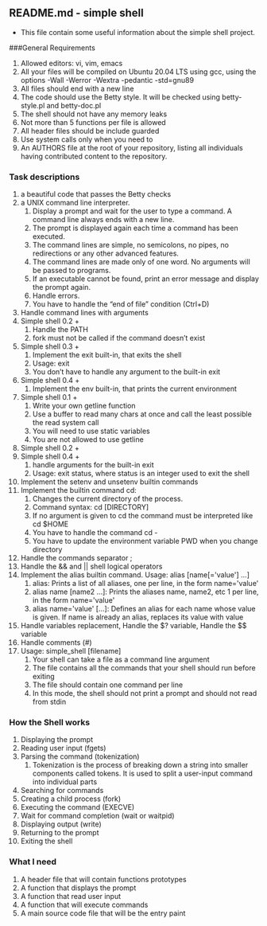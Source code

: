 ## README.md - simple shell
* This file contain some useful information about the simple shell project.

###General Requirements

1. Allowed editors: vi, vim, emacs
2. All your files will be compiled on Ubuntu 20.04 LTS using gcc, using the options -Wall -Werror -Wextra -pedantic -std=gnu89
3. All files should end with a new line
4. The code should use the Betty style. It will be checked using betty-style.pl and betty-doc.pl
5. The shell should not have any memory leaks
6. Not more than 5 functions per file is allowed
7. All header files should be include guarded
8. Use system calls only when you need to
9. An AUTHORS file at the root of your repository, listing all individuals having contributed content to the repository.

### Task descriptions

1. a beautiful code that passes the Betty checks
2. a UNIX command line interpreter.
	1. Display a prompt and wait for the user to type a command. A command line always ends with a new line.
	2. The prompt is displayed again each time a command has been executed.
	3. The command lines are simple, no semicolons, no pipes, no redirections or any other advanced features.
	4. The command lines are made only of one word. No arguments will be passed to programs.
	5. If an executable cannot be found, print an error message and display the prompt again.
	6. Handle errors.
	7. You have to handle the “end of file” condition (Ctrl+D)
3. Handle command lines with arguments
4. Simple shell 0.2 +
	1. Handle the PATH
	2. fork must not be called if the command doesn’t exist
5. Simple shell 0.3 +
	1. Implement the exit built-in, that exits the shell
	2. Usage: exit
	3. You don’t have to handle any argument to the built-in exit
6. Simple shell 0.4 +
	1. Implement the env built-in, that prints the current environment
7. Simple shell 0.1 +
	1. Write your own getline function
	2. Use a buffer to read many chars at once and call the least possible the read system call
	3. You will need to use static variables
	4. You are not allowed to use getline
8. Simple shell 0.2 +
9. Simple shell 0.4 +
	1. handle arguments for the built-in exit
	2. Usage: exit status, where status is an integer used to exit the shell
10. Implement the setenv and unsetenv builtin commands
11. Implement the builtin command cd:
	1. Changes the current directory of the process.
	2. Command syntax: cd [DIRECTORY]
	3. If no argument is given to cd the command must be interpreted like cd $HOME
	4. You have to handle the command cd -
	5. You have to update the environment variable PWD when you change directory
12. Handle the commands separator ;
13. Handle the && and || shell logical operators
14. Implement the alias builtin command. Usage: alias [name[='value'] ...]
	1. alias: Prints a list of all aliases, one per line, in the form name='value'
	2. alias name [name2 ...]: Prints the aliases name, name2, etc 1 per line, in the form name='value'
	3. alias name='value' [...]: Defines an alias for each name whose value is given. If name is already an alias, replaces its value with value
15. Handle variables replacement, Handle the $? variable, Handle the $$ variable
16. Handle comments (#)
17. Usage: simple_shell [filename]
	1. Your shell can take a file as a command line argument
	2. The file contains all the commands that your shell should run before exiting
	3. The file should contain one command per line
	4. In this mode, the shell should not print a prompt and should not read from stdin 

### How the Shell works

1. Displaying the prompt
2. Reading user input (fgets)
3. Parsing the command (tokenization)
	1. Tokenization is the process of breaking down a string into smaller components called tokens. It is used to split a user-input command into individual parts
4. Searching for commands
5. Creating a child process (fork)
6. Executing the command (EXECVE)
7. Wait for command completion (wait or waitpid)
8. Displaying output (write)
9. Returning to the prompt
10. Exiting the shell

### What I need

1. A header file that will contain functions prototypes
2. A function that displays the prompt
3. A function that read user input
4. A function that will execute commands
5. A main source code file that will be the entry paint
